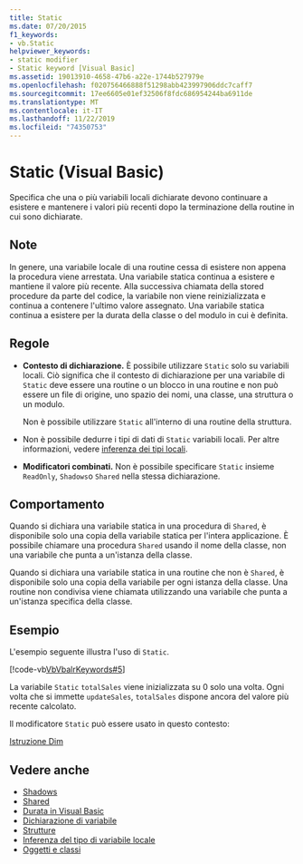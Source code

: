 ```yaml
---
title: Static
ms.date: 07/20/2015
f1_keywords:
- vb.Static
helpviewer_keywords:
- static modifier
- Static keyword [Visual Basic]
ms.assetid: 19013910-4658-47b6-a22e-1744b527979e
ms.openlocfilehash: f020756466888f51298abb423997906ddc7caff7
ms.sourcegitcommit: 17ee6605e01ef32506f8fdc686954244ba6911de
ms.translationtype: MT
ms.contentlocale: it-IT
ms.lasthandoff: 11/22/2019
ms.locfileid: "74350753"
---
```

# <a name="static-visual-basic"></a>Static (Visual Basic)
Specifica che una o più variabili locali dichiarate devono continuare a esistere e mantenere i valori più recenti dopo la terminazione della routine in cui sono dichiarate.  
  
## <a name="remarks"></a>Note  
 In genere, una variabile locale di una routine cessa di esistere non appena la procedura viene arrestata. Una variabile statica continua a esistere e mantiene il valore più recente. Alla successiva chiamata della stored procedure da parte del codice, la variabile non viene reinizializzata e continua a contenere l'ultimo valore assegnato. Una variabile statica continua a esistere per la durata della classe o del modulo in cui è definita.  
  
## <a name="rules"></a>Regole  
  
- **Contesto di dichiarazione.** È possibile utilizzare `Static` solo su variabili locali. Ciò significa che il contesto di dichiarazione per una variabile di `Static` deve essere una routine o un blocco in una routine e non può essere un file di origine, uno spazio dei nomi, una classe, una struttura o un modulo.  
  
     Non è possibile utilizzare `Static` all'interno di una routine della struttura.  
  
- Non è possibile dedurre i tipi di dati di `Static` variabili locali. Per altre informazioni, vedere [inferenza dei tipi locali](../../../visual-basic/programming-guide/language-features/variables/local-type-inference.md).  
  
- **Modificatori combinati.** Non è possibile specificare `Static` insieme `ReadOnly`, `Shadows`o `Shared` nella stessa dichiarazione.  
  
## <a name="behavior"></a>Comportamento  
 Quando si dichiara una variabile statica in una procedura di `Shared`, è disponibile solo una copia della variabile statica per l'intera applicazione. È possibile chiamare una procedura `Shared` usando il nome della classe, non una variabile che punta a un'istanza della classe.  
  
 Quando si dichiara una variabile statica in una routine che non è `Shared`, è disponibile solo una copia della variabile per ogni istanza della classe. Una routine non condivisa viene chiamata utilizzando una variabile che punta a un'istanza specifica della classe.  
  
## <a name="example"></a>Esempio  
 L'esempio seguente illustra l'uso di `Static`.  
  
 [!code-vb[VbVbalrKeywords#5](~/samples/snippets/visualbasic/VS_Snippets_VBCSharp/VbVbalrKeywords/VB/Class1.vb#5)]  
  
 La variabile `Static` `totalSales` viene inizializzata su 0 solo una volta. Ogni volta che si immette `updateSales`, `totalSales` dispone ancora del valore più recente calcolato.  
  
 Il modificatore `Static` può essere usato in questo contesto:  
  
 [Istruzione Dim](../../../visual-basic/language-reference/statements/dim-statement.md)  
  
## <a name="see-also"></a>Vedere anche

- [Shadows](../../../visual-basic/language-reference/modifiers/shadows.md)
- [Shared](../../../visual-basic/language-reference/modifiers/shared.md)
- [Durata in Visual Basic](../../../visual-basic/programming-guide/language-features/declared-elements/lifetime.md)
- [Dichiarazione di variabile](../../../visual-basic/programming-guide/language-features/variables/variable-declaration.md)
- [Strutture](../../../visual-basic/programming-guide/language-features/data-types/structures.md)
- [Inferenza del tipo di variabile locale](../../../visual-basic/programming-guide/language-features/variables/local-type-inference.md)
- [Oggetti e classi](../../../visual-basic/programming-guide/language-features/objects-and-classes/index.md)
